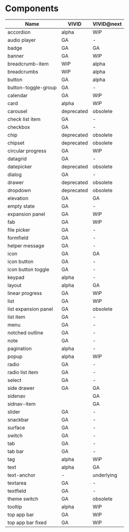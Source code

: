 # Components

<!-- Statuses can be GA | alpha | WIP | backlog | deprecated | obsolete -->

| Name                 | VIVID      | VIVID@next |
| -------------------- | ---------- | ---------- |
| accordion            | alpha      | WIP        |
| audio player         | GA         | \-         |
| badge                | GA         | GA         |
| banner               | GA         | WIP        |
| breadcrumb-item      | WIP        | alpha      |
| breadcrumbs          | WIP        | alpha      |
| button               | GA         | alpha      |
| button-toggle-group  | GA         | \-         |
| calendar             | GA         | WIP        |
| card                 | alpha      | WIP        |
| carousel             | deprecated | obsolete   |
| check list item      | GA         | \-         |
| checkbox             | GA         | \-         |
| chip                 | deprecated | obsolete   |
| chipset              | deprecated | obsolete   |
| circular progress    | GA         | WIP        |
| datagrid             | GA         | \-         |
| datepicker           | deprecated | obsolete   |
| dialog               | GA         | \-         |
| drawer               | deprecated | obsolete   |
| dropdown             | deprecated | obsolete   |
| elevation            | GA         | GA         |
| empty state          | GA         | \-         |
| expansion panel      | GA         | WIP        |
| fab                  | GA         | WIP        |
| file picker          | GA         | \-         |
| formfield            | GA         | \-         |
| helper message       | GA         | \-         |
| icon                 | GA         | GA         |
| icon button          | GA         | \-         |
| icon button toggle   | GA         | \-         |
| keypad               | alpha      | \-         |
| layout               | alpha      | GA         |
| linear progress      | GA         | WIP        |
| list                 | GA         | WIP        |
| list expansion panel | GA         | obsolete   |
| list item            | GA         | \-         |
| menu                 | GA         | \-         |
| notched outline      | GA         | \-         |
| note                 | GA         | \-         |
| pagination           | alpha      | \-         |
| popup                | alpha      | WIP        |
| radio                | GA         | \-         |
| radio list item      | GA         | \-         |
| select               | GA         | \-         |
| side drawer          | GA         | GA         |
| sidenav              |            | GA         |
| sidnav-item          |            | GA         |
| slider               | GA         | \-         |
| snackbar             | GA         | \-         |
| surface              | GA         | \-         |
| switch               | GA         | \-         |
| tab                  | GA         | \-         |
| tab bar              | GA         | \-         |
| tag                  | alpha      | WIP        |
| text                 | alpha      | GA         |
| text-anchor          | \-         | underlying |
| textarea             | GA         | \-         |
| textfield            | GA         | \-         |
| theme switch         | GA         | obsolete   |
| tooltip              | alpha      | WIP        |
| top app bar          | GA         | WIP        |
| top app bar fixed    | GA         | WIP        |
